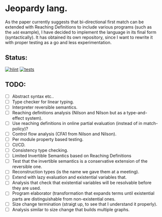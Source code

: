 # Jeopardy lang.

As the paper currently suggests that bi-directional first match can be extended with Reaching Definitions to include various programs (such as the `add` example), I have decided to implement the language in its final form (syntactically). It has obtained its own repository, since I want to rewrite it with proper testing as a go and less experimentation.

## Status:
[![hlint](https://github.com/jtkristensen/Jeopardy/actions/workflows/main-hlint.yaml/badge.svg)](https://github.com/jtkristensen/Jeopardy/actions/workflows/main-hlint.yaml)
[![tests](https://github.com/jtkristensen/Jeopardy/actions/workflows/main-test.yaml/badge.svg)](https://github.com/jtkristensen/Jeopardy/actions/workflows/main-test.yaml)

## TODO:
- [ ] Abstract syntax etc..
- [ ] Type checker for linear typing.
- [ ] Interpreter reversible semantics.
- [ ] Reaching definitions analysis (Nilson and Nilson but as a type-and-effect system).
- [ ] Use reaching definitions in online partial evaluation (instead of in match-policy)?
- [ ] Control flow analysis (CFA1 from Nilson and Nilson).
- [ ] Per module property based testing.
- [ ] CI/CD.
- [ ] Consistency type checking.
- [ ] Limited Invertible Semantics based on Reaching Definitions
- [ ] Test that the invertible semantics is a conservative extension of the reversible one.
- [ ] Reconstruction types (is the name we gave them at a meeting).
- [ ] Extend with lazy evaluation and existential variables that.
- [ ] Analysis that check that existential variables will be resolvable before they are used.
- [ ] Program elaborator (transformation that expands terms until existential parts are distinguishable from non-existential ones.
- [ ] Size change termination (straigt up, to see that I understand it properly).
- [ ] Analysis similar to size change that builds multiple graphs.

